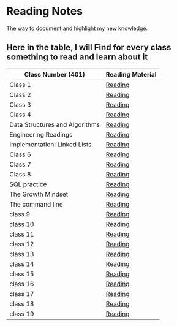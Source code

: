 # Reading Notes

The way to document and highlight my new knowledge.

## Here in the table, I will Find for every class something to read and learn about it

| Class Number (401) | Reading Material |
| ------------ | ---------------- |
|  Class 1   | [Reading](class1.md) |
|  Class 2   | [Reading](class2.md) |
|  Class 3   | [Reading](class3.md) |
|  Class 4   | [Reading](class4.md) |  
|  Data Structures and Algorithms  | [Reading](Data%20Structures%20and%20Algorithms.md) |
|  Engineering Readings  | [Reading](Engineering%20Readings.md) |
|  Implementation: Linked Lists   | [Reading](Implementation%3A%20Linked%20Lists.md) |
|  Class 6   | [Reading](class6.md) |
|  Class 7   | [Reading](class7.md) |
|  Class 8   | [Reading](class8.md) |
|  SQL practice   | [Reading](SQLPractice.md) |
|  The Growth Mindset   | [Reading](The%20Growth%20Mindset.md) |
|  The command line   | [Reading](The_Command_Line.md) |
|  class 9   | [Reading](class9.md) |
|  class 10   | [Reading](class10.md) |
|  class 11   | [Reading](class11.md) |
|  class 12   | [Reading](class12.md) |
|  class 13   | [Reading](class13.md) |
|  class 14   | [Reading](class14.md) |
|  class 15   | [Reading](class15.md) |
|  class 16   | [Reading](class16.md) |
|  class 17   | [Reading](class17.md) |
|  class 18   | [Reading](class18.md) |
|  class 19   | [Reading](class19.md) |
